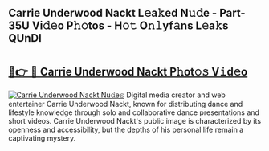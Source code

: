 ## Carrie Underwood Nackt L𝚎a𝚔ed N𝚞𝚍e - Part-35U Vi𝚍𝚎o P𝚑𝚘tos - H𝚘𝚝 O𝚗𝚕yf𝚊ns L𝚎a𝚔s QUnDI

# <h2><a href="http://kfewow6.oniu.top/?m=Carrie+Underwood+Nackt">🔗👉 🔴 Carrie Underwood Nackt P𝚑ot𝚘𝚜 V𝚒d𝚎o</a></h2>

[![Carrie Underwood Nackt Nu𝚍e𝚜](https://i.imgur.com/0qMVB7G.gif)](http://kfewow6.oniu.top/?m=Carrie+Underwood+Nackt)
Digital media creator and web entertainer Carrie Underwood Nackt, known for distributing dance and lifestyle knowledge through solo and collaborative dance presentations and short videos. Carrie Underwood Nackt's public image is characterized by its openness and accessibility, but the depths of his personal life remain a captivating mystery.  
